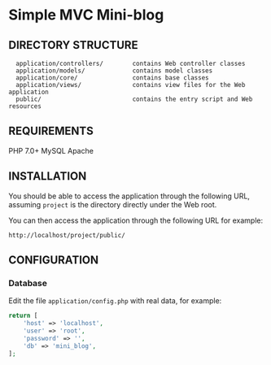 Simple MVC Mini-blog
============================


DIRECTORY STRUCTURE
-------------------

      application/controllers/        contains Web controller classes
      application/models/             contains model classes
      application/core/            	  contains base classes
      application/views/              contains view files for the Web application
      public/                         contains the entry script and Web resources


REQUIREMENTS
------------

PHP 7.0+
MySQL
Apache

INSTALLATION
------------

You should be able to access the application through the following URL, assuming `project` is the directory
directly under the Web root.

You can then access the application through the following URL for example:

~~~
http://localhost/project/public/
~~~

CONFIGURATION
-------------

### Database

Edit the file `application/config.php` with real data, for example:

```php
return [
    'host' => 'localhost',
    'user' => 'root',
    'password' => '',
    'db' => 'mini_blog',
];
```